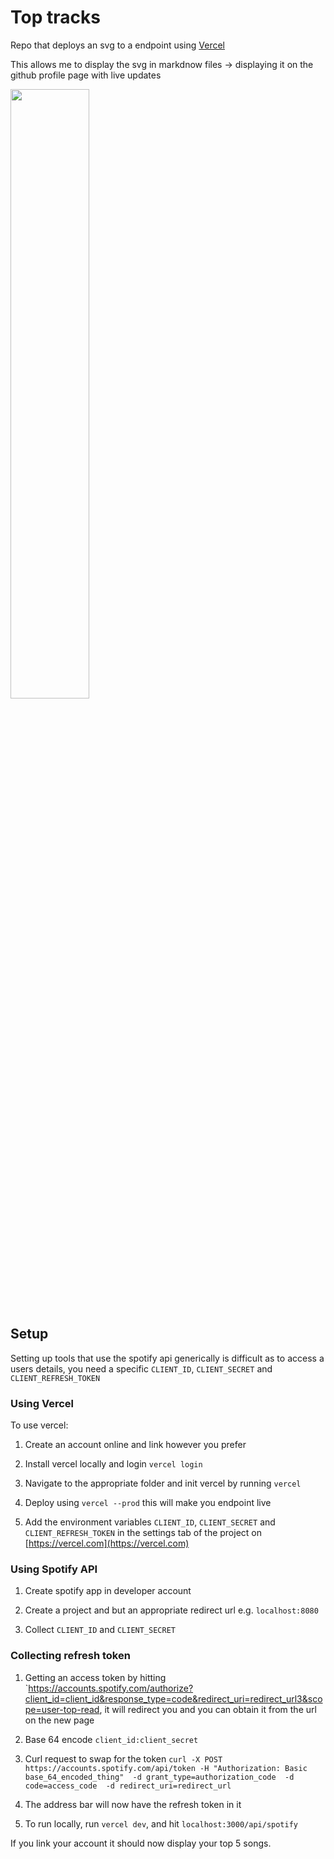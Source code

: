 # Top tracks

Repo that deploys an svg to a endpoint using [Vercel](https://vercel.com)

This allows me to display the svg in markdnow files -> displaying it on the github profile page with live updates

<img src="https://top-tracks-omega.vercel.app/api/spotify" width="50%"/>

## Setup

Setting up tools that use the spotify api generically is difficult as to access a users details, you need a specific `CLIENT_ID`, `CLIENT_SECRET` and `CLIENT_REFRESH_TOKEN`

### Using Vercel

To use vercel:

1) Create an account online and link however you prefer

2) Install vercel locally and login `vercel login`

3) Navigate to the appropriate folder and init vercel by running `vercel`

4) Deploy using `vercel --prod` this will make you endpoint live

5) Add the environment variables `CLIENT_ID`, `CLIENT_SECRET` and `CLIENT_REFRESH_TOKEN` in the settings tab of the project on [https://vercel.com](https://vercel.com)

### Using Spotify API

1) Create spotify app in developer account

2) Create a project and but an appropriate redirect url e.g. `localhost:8080`

2) Collect `CLIENT_ID` and `CLIENT_SECRET`

### Collecting refresh token

1) Getting an access token by hitting `https://accounts.spotify.com/authorize?client_id=client_id&response_type=code&redirect_uri=redirect_url3&scope=user-top-read, it will redirect you and you can obtain it from the url on the new page

2) Base 64 encode `client_id:client_secret` 

3) Curl request to swap for the token `curl -X POST https://accounts.spotify.com/api/token -H "Authorization: Basic base_64_encoded_thing"  -d grant_type=authorization_code  -d code=access_code  -d redirect_uri=redirect_url`

4) The address bar will now have the refresh token in it

5) To run locally, run `vercel dev`, and hit `localhost:3000/api/spotify`

If you link your account it should now display your top 5 songs.

